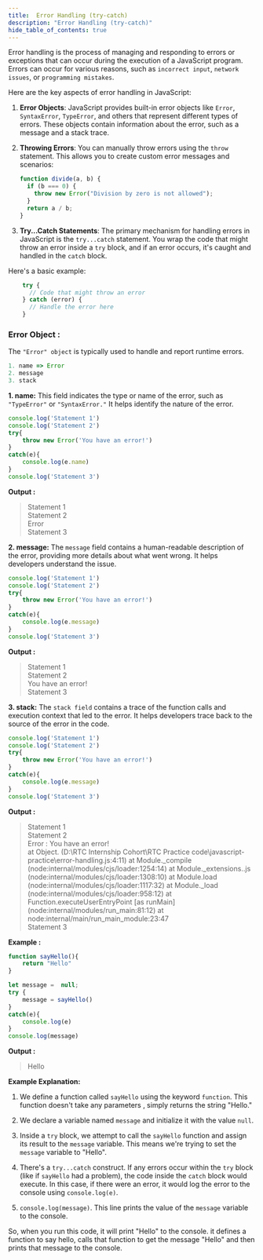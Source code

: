 ```yaml
---
title:  Error Handling (try-catch)
description: "Error Handling (try-catch)"
hide_table_of_contents: true
---
```


Error handling is the process of managing and responding to errors or exceptions that can occur during the execution of a JavaScript program. Errors can occur for various reasons, such as `incorrect input`, `network issues`, or `programming mistakes`.

Here are the key aspects of error handling in JavaScript:

1. **Error Objects**: JavaScript provides built-in error objects like `Error`, `SyntaxError`, `TypeError`, and others that represent different types of errors. These objects contain information about the error, such as a message and a stack trace.

2. **Throwing Errors**: You can manually throw errors using the `throw` statement. This allows you to create custom error messages and scenarios:

    ```javascript
    function divide(a, b) {
      if (b === 0) {
        throw new Error("Division by zero is not allowed");
      }
      return a / b;
    }
    ```

3. **Try...Catch Statements**: The primary mechanism for handling errors in JavaScript is the `try...catch` statement. You wrap the code that might throw an error inside a `try` block, and if an error occurs, it's caught and handled in the `catch` block.

 Here's a basic example:

```javascript
    try {
      // Code that might throw an error
    } catch (error) {
      // Handle the error here
    }
```

### Error Object :
 The `"Error" object` is typically used to handle and report runtime errors.

```js
1. name => Error
2. message
3. stack
```
**1. name:**
This field indicates the type or name of the error, such as `"TypeError"` or `"SyntaxError."` It helps identify the nature of the error.

```javascript
console.log('Statement 1')
console.log('Statement 2')
try{
    throw new Error('You have an error!')
}
catch(e){
    console.log(e.name)
}
console.log('Statement 3')
```
**Output :**

>Statement 1<br/>
>Statement 2<br/>
>Error<br/>
>Statement 3

**2. message:**
The `message` field contains a human-readable description of the error, providing more details about what went wrong. It helps developers understand the issue.

```javascript
console.log('Statement 1')
console.log('Statement 2')
try{
    throw new Error('You have an error!')
}
catch(e){
    console.log(e.message)
}
console.log('Statement 3')
```
**Output :**

>Statement 1<br/>
>Statement 2<br/>
>You have an error!<br/>
>Statement 3

**3. stack:**
The `stack field` contains a trace of the function calls and execution context that led to the error. It helps developers trace back to the source of the error in the code.

```javascript
console.log('Statement 1')
console.log('Statement 2')
try{
    throw new Error('You have an error!')
}
catch(e){
    console.log(e.message)
}
console.log('Statement 3')
```
**Output :**

>Statement 1<br/>
>Statement 2<br/>
>Error : You have an error! <br/>
at Object. (D:\RTC Internship Cohort\RTC Practice code\javascript-practice\error-handling.js:4:11)
    at Module._compile (node:internal/modules/cjs/loader:1254:14)
    at Module._extensions..js (node:internal/modules/cjs/loader:1308:10)
    at Module.load (node:internal/modules/cjs/loader:1117:32)
    at Module._load (node:internal/modules/cjs/loader:958:12)
    at Function.executeUserEntryPoint [as runMain] (node:internal/modules/run_main:81:12)
    at node:internal/main/run_main_module:23:47<br/>
>Statement 3

**Example :**

```javascript
function sayHello(){
    return "Hello"
}

let message =  null;
try {
    message = sayHello()
}
catch(e){
    console.log(e)
}
console.log(message)
```
**Output :**

>Hello

**Example Explanation:**

1. We define a function called `sayHello` using the keyword `function`. This function doesn't take any parameters , simply returns the string "Hello."

2. We declare a variable named `message` and initialize it with the value `null`. 

3. Inside a `try` block, we attempt to call the `sayHello` function and assign its result to the `message` variable. This means we're trying to set the `message` variable to "Hello".

4. There's a `try...catch` construct. If any errors occur within the `try` block (like if `sayHello` had a problem), the code inside the `catch` block would execute. In this case, if there were an error, it would log the error to the console using `console.log(e)`.

5. `console.log(message)`. This line prints the value of the `message` variable to the console.

So, when you run this code, it will print "Hello" to the console.  it defines a function to say hello, calls that function to get the message "Hello" and then prints that message to the console.


